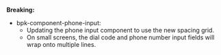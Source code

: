 **Breaking:**

- bpk-component-phone-input:
  - Updating the phone input component to use the new spacing grid.
  - On small screens, the dial code and phone number input fields will wrap onto multiple lines.